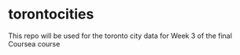 # torontocities
This repo will be used for the toronto city data for Week 3 of the final Coursea course 
